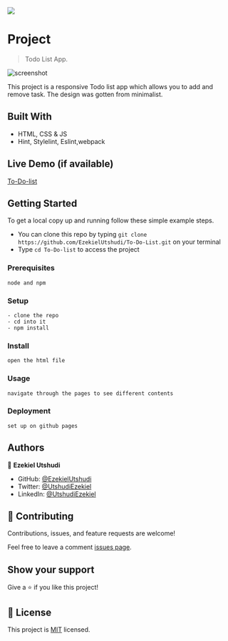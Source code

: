 ![](https://img.shields.io/badge/Microverse-blueviolet)

# Project

> Todo List App.

![screenshot]()

This project is a responsive Todo list app which allows you to add and remove  task. The design was gotten from minimalist.

## Built With

- HTML, CSS & JS
- Hint, Stylelint, Eslint,webpack

## Live Demo (if available)

[To-Do-list]()

## Getting Started

To get a local copy up and running follow these simple example steps.

- You can clone this repo by typing `git clone https://github.com/EzekielUtshudi/To-Do-List.git` on your terminal
- Type `cd To-Do-list` to access the project
### Prerequisites

```
node and npm
```

### Setup

```
- clone the repo
- cd into it
- npm install
```

### Install

```
open the html file
```

### Usage

```
navigate through the pages to see different contents
```

### Deployment

```
set up on github pages
```

## Authors

👤 **Ezekiel Utshudi**

- GitHub: [@EzekielUtshudi](https://github.com/EzekielUtshudi)
- Twitter: [@UtshudiEzekiel](https://twitter.com/UtshudiEzekiel)
- LinkedIn: [@UtshudiEzekiel](https://www.linkedin.com/in/ezekiel-utshudi-195782162/)


## 🤝 Contributing

Contributions, issues, and feature requests are welcome!

Feel free to leave a comment [issues page]().

## Show your support

Give a ⭐️ if you like this project!



## 📝 License

This project is [MIT](./MIT.md) licensed.
